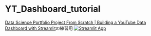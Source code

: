 # YT_Dashboard_tutorial

[Data Science Portfolio Project From Scratch | Building a YouTube Data Dashboard with Streamlit](https://youtu.be/Yk-unX4KnV4)の練習用
[![Streamlit App](https://static.streamlit.io/badges/streamlit_badge_black_white.svg)](https://onzan-yt-dashboard-tutorial-ken-dashboard-71gdk8.streamlitapp.com)

